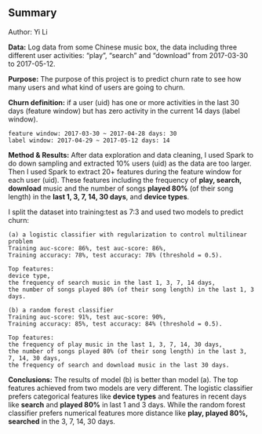 ## Summary

Author: Yi Li

__Data:__ Log data from some Chinese music box, the data including three different user activities: “play”, “search” and “download” from 2017-03-30 to 2017-05-12.

__Purpose:__ The purpose of this project is to predict churn rate to see how many users and what kind of users are going to churn. 

__Churn definition:__ if a user (uid) has one or more activities in the last 30 days (feature window) but has zero activity in the current 14 days (label window). 
    
    feature window: 2017-03-30 ~ 2017-04-28 days: 30
    label window: 2017-04-29 ~ 2017-05-12 days: 14

__Method & Results:__ After data exploration and data cleaning, I used Spark to do down sampling and extracted 10% users (uid) as the data are too larger. Then I used Spark to extract 20+ features during the feature window for each user (uid). These features including the frequency of __play, search, download__ music and the number of songs __played 80%__ (of their song length) in the __last 1, 3, 7, 14, 30 days__, and __device types__. 

I split the dataset into training:test as 7:3 and used two models to predict churn:

    (a) a logistic classifier with regularization to control multilinear problem 
    Training auc-score: 86%, test auc-score: 86%,
    Training accuracy: 78%, test accuracy: 78% (threshold = 0.5). 

    Top features: 
    device type, 
    the frequency of search music in the last 1, 3, 7, 14 days,
    the number of songs played 80% (of their song length) in the last 1, 3 days.

    (b) a random forest classifier
    Training auc-score: 91%, test auc-score: 90%,
    Training accuracy: 85%, test accuracy: 84% (threshold = 0.5).

    Top features: 
    the frequency of play music in the last 1, 3, 7, 14, 30 days, 
    the number of songs played 80% (of their song length) in the last 3, 7, 14, 30 days, 
    the frequency of search and download music in the last 30 days.


__Conclusions:__ The results of model (b) is better than model (a). The top features achieved from two models are very different. The logistic classifier prefers categorical features like __device types__ and features in recent days like __search__ and __played 80%__ in last 1 and 3 days. While the random forest classifier prefers numerical features more distance like __play, played 80%, searched__ in the 3, 7, 14, 30 days. 
